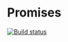 # Promises
[![Build status](https://ci.appveyor.com/api/projects/status/r8w76o6t125jy7l7?svg=true)](https://ci.appveyor.com/project/123Batman123/promises)


